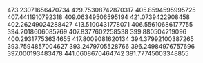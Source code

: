 473.23071656470734
429.75308742870317
405.8594595995725
407.4411910792318
409.06349506595194
421.0739422908458
402.26249024288427
413.5100431778071
406.55610686177755
394.2018606085769
407.8377602258538
399.880504219096
400.29317753634655
417.8009081620134
394.37992100387265
393.7594857004627
393.2479705528766
396.24984976757696
397.000193483478
441.0608670464742
391.77745003348855